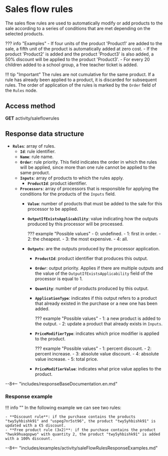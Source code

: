 # Sales flow rules

The sales flow rules are used to automatically modify or add products to the sale according to a series of conditions that are met depending on the selected products.

??? info "Examples"
    - If four units of the product 'Product1' are added to the sale, a fifth unit of the product is automatically added at zero cost.
    - If the product 'Product2' is added and the product 'Product3' is also added, a 50% discount will be applied to the product 'Product3'.
    - For every 20 children added to a school group, a free teacher ticket is added.

!!! tip "Important"
    The rules are not cumulative for the same product. If a rule has already been applied to a product, it is discarded for subsequent rules. The order of application of the rules is marked by the ``Order`` field of the ``Rules`` node.

## Access method

**GET** activity/saleflowrules

## Response data structure

- **``Rules``**: array of rules.
    - **``Id``**: rule identifier.
    - **``Name``**: rule name.
    - **``Order``**: rule priority. This field indicates the order in which the rules will be applied, since more than one rule cannot be applied to the same product.
    - **``Inputs``**: array of products to which the rules apply.
        - **``ProductId``**: product identifier.
    - **``Processors``**: array of processors that is responsible for applying the conditions for the products of the ``Inputs`` field.
        - **``Value``**: number of products that must be added to the sale for this processor to be applied.
        - **``OutputIfExistsApplicability``**: value indicating how the outputs produced by this processor will be processed.

            ??? example "Possible values"
                - 0: undefined.
                - 1: first in order.
                - 2: the cheapest.
                - 3: the most expensive.
                - 4: all.

        - **``Outputs``**: are the outputs produced by the processor application.
            - **``ProductId``**: product identifier that produces this output.
            - **``Order``**: output priority. Applies if there are multiple outputs and the value of the ``OutputIfExistsApplicability`` field of the processor is equal to 1.
            - **``Quantity``**: number of products produced by this output.
            - **``ApplicationType``**: indicates if this output refers to a product that already existed in the purchase or a new one has been added.

                ??? example "Possible values"
                    - 1: a new product is added to the output.
                    - 2: update a product that already exists in ``Inputs``.

            - **``PriceModifierType``**: indicates which price modifier is applied to the product.

                ??? example "Possible values"
                    - 1: percent discount.
                    - 2: percent increase.
                    - 3: absolute value discount.
                    - 4: absolute value increase.
                    - 5: total price.

            - **``PriceModifierValue``**: indicates what price value applies to the product.

--8<-- "includes/responseBaseDocumentation.en.md"

### Response example

!!! info ""
    In the following example we can see two rules:

    - **Discount rule**: if the purchase contains the products "twy5yhbishk91" and "uspeg7nr5st96", the product "twy5yhbishk91" is updated with a €5 discount.
    - **Free product rule (3x2)**: if the purchase contains the product "hwuk9huaqopwo" with quantity 2, the product "twy5yhbishk91" is added with a 100% discount.

--8<-- "includes/examples/activity/saleFlowRulesResponseExamples.md"
